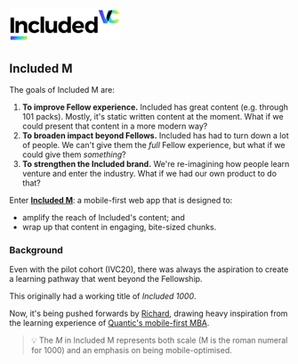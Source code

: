 <h1><img src="./src/assets/included-vc-logo.png" alt="Included VC" width="200"/></h1>

## Included M

The goals of Included M are:

1. **To improve Fellow experience.** Included has great content (e.g. through 101 packs). Mostly, it's static written content at the moment. What if we could present that content in a more modern way?
2. **To broaden impact beyond Fellows.** Included has had to turn down a lot of people. We can't give them the _full_ Fellow experience, but what if we could give them _something_?
3. **To strengthen the Included brand.** We're re-imagining how people learn venture and enter the industry. What if we had our own product to do that?

Enter [**Included M**](https://included-m.vercel.app): a mobile-first web app that is designed to:

- amplify the reach of Included's content; and
- wrap up that content in engaging, bite-sized chunks.

### Background

Even with the pilot cohort (IVC20), there was always the aspiration to create a learning pathway that went beyond the Fellowship.

This originally had a working title of _Included 1000_.

Now, it's being pushed forwards by [Richard](https://richard.ng), drawing heavy inspiration from the learning experience of [Quantic's mobile-first MBA](https://quantic.edu/).

> 💡 The _M_ in Included M represents both scale (M is the roman numeral for 1000) and an emphasis on being mobile-optimised.
